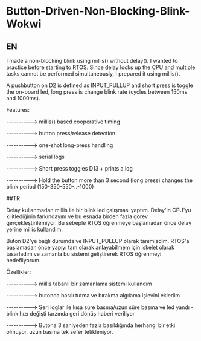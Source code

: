 # Button-Driven-Non-Blocking-Blink-Wokwi
## EN
I made a non-blocking blink using millis() without delay(). I wanted to practice before starting to RTOS. Since delay locks up the CPU and multiple tasks cannot be performed simultaneously, I prepared it using millis().

A pushbutton on D2 is defined as INPUT_PULLUP and short press is toggle the on-board led, long press is change blink rate (cycles between 150ms and 1000ms).

Features:

----------> millis() based cooperative timing

----------> button press/release detection

----------> one-shot long-press handling

----------> serial logs

----------> Short press toggles D13 + prints a log

----------> Hold the button more than 3 second (long press) changes the blink period (150-350-550-..-1000)




##TR

Delay kullanmadan millis ile bir blink led çalışması yaptım. Delay'in CPU'yu kilitlediğinin farkındayım ve bu esnada birden fazla görev gerçekleştirilemiyor. Bu sebeple RTOS öğrenmeye başlamadan önce delay yerine millis kullandım.

Buton D2'ye bağlı durumda ve INPUT_PULLUP olarak tanımladım. RTOS'a başlamadan önce yapıyı tam olarak anlayabilmem için iskelet olarak tasarladım ve zamanla bu sistemi geliştirerek RTOS öğrenmeyi hedefliyorum.

Özellikler:

----------> millis tabanlı bir zamanlama sistemi kullandım

----------> butonda basılı tutma ve bırakma algılama işlevini ekledim

----------> Seri loglar ile kısa süre basma/uzun süre basma ve led yandı - blink hızı değişti tarzında geri dönüş haberi veriliyor

----------> Butona 3 saniyeden fazla basıldığında herhangi bir etki olmuyor, uzun basma tek sefer tetikleniyor.
